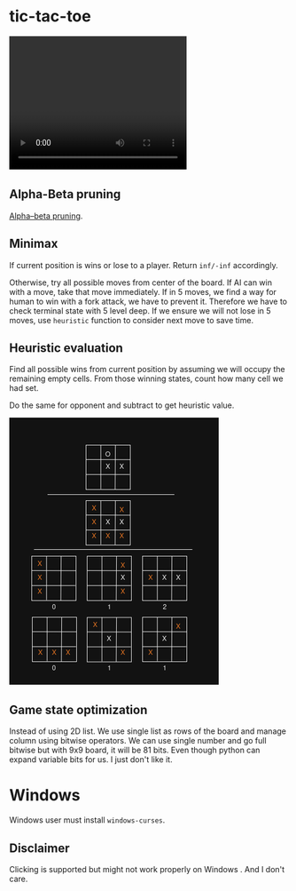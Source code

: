 # tic-tac-toe

<video width="320" height="240" controls>
  <source src="assets/output.mov" type="video/mp4">
</video>

## Alpha-Beta pruning 

[Alpha–beta
pruning](https://en.wikipedia.org/wiki/Alpha%E2%80%93beta_pruning).

## Minimax

If current position is wins or lose to a player. Return `inf/-inf`
accordingly.

Otherwise, try all possible moves from center of the board. If AI can
win with a move, take that move immediately. If in 5 moves, we find a
way for human to win with a fork attack, we have to prevent it.
Therefore we have to check terminal state with 5 level deep. If we
ensure we will not lose in 5 moves, use `heuristic` function to
consider next move to save time.

## Heuristic evaluation

Find all possible wins from current position by assuming we will
occupy the remaining empty cells. From those winning states, count how
many cell we had set.

Do the same for opponent and subtract to get heuristic value.

![heuristic](assets/heuristic.png)


## Game state optimization

Instead of using 2D list. We use single list as rows of the board and
manage column using bitwise operators. We can use single number and go
full bitwise but with 9x9 board, it will be 81 bits. Even though
python can expand variable bits for us. I just don't like it.

# Windows

Windows user must install `windows-curses`. 

## Disclaimer

Clicking is supported but might not work properly on Windows . And I
don't care.
